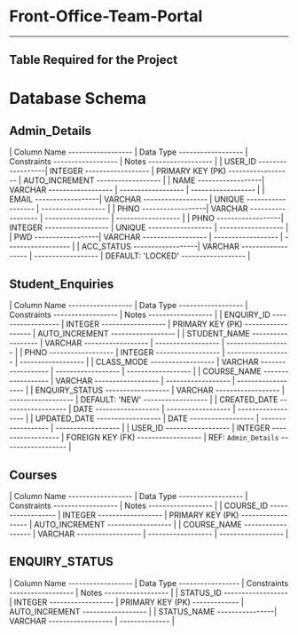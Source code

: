 # Front-Office-Team-Portal

---------------------------------------------------
Table Required for the Project
---------------------------------------------------

# Database Schema

## Admin_Details
| Column Name  ------------------ | Data Type  ------------------ | Constraints  ------------------ | Notes  ------------------ |
| USER_ID       ------------------| INTEGER   ------------------ | PRIMARY KEY (PK)  ------------------ | AUTO_INCREMENT  ------------------ |
| NAME          ------------------| VARCHAR   ------------------ |                  ------------------ |                    ------------------ |
| EMAIL         ------------------| VARCHAR   ------------------ | UNIQUE           ------------------ |                    ------------------ |
| PHNO          ------------------| VARCHAR   ------------------ |                  ------------------ |                    ------------------ |
| PHNO          ------------------| INTEGER   ------------------ | UNIQUE           ------------------ |                    ------------------ |
| PWD           ------------------| VARCHAR   ------------------ |                  ------------------ |                    ------------------ |
| ACC_STATUS    ------------------| VARCHAR   ------------------ |                  ------------------ | DEFAULT: 'LOCKED'  ------------------ |

## Student_Enquiries
| Column Name      ------------------ | Data Type  ------------------ | Constraints  ------------------ | Notes  ------------------ |
| ENQUIRY_ID       ------------------ | INTEGER   ------------------ | PRIMARY KEY (PK)  ------------------ | AUTO_INCREMENT  ------------------ |
| STUDENT_NAME     ------------------ | VARCHAR   ------------------ |                  ------------------ |                    ------------------ |
| PHNO             ------------------ | INTEGER   ------------------ |                  ------------------ |                    ------------------ |
| CLASS_MODE       ------------------ | VARCHAR   ------------------ |                  ------------------ |                    ------------------ |
| COURSE_NAME      ------------------ | VARCHAR   ------------------ |                  ------------------ |                    ------------------ |
| ENQUIRY_STATUS   ------------------ | VARCHAR   ------------------ |                  ------------------ | DEFAULT: 'NEW'  ------------------ |
| CREATED_DATE     ------------------ | DATE      ------------------ |                  ------------------ |                    ------------------ |
| UPDATED_DATE     ------------------ | DATE      ------------------ |                  ------------------ |                    ------------------ |
| USER_ID          ------------------ | INTEGER   ------------------ | FOREIGN KEY (FK)  ------------------ | REF: `Admin_Details`  ------------------ |

## Courses
| Column Name  ------------------ | Data Type  ------------------ | Constraints  ------------------ | Notes  ------------------ |
| COURSE_ID    ------------------ | INTEGER   ------------------ | PRIMARY KEY (PK)  ------------------ | AUTO_INCREMENT  ------------------ |
| COURSE_NAME  ------------------ | VARCHAR   ------------------ |                  ------------------ |                    ------------------ |

## ENQUIRY_STATUS
| Column Name  ------------------ | Data Type  ----------------- | Constraints  ------------------ | Notes  ------------------ |
| STATUS_ID    ------------------ | INTEGER   ------------------ | PRIMARY KEY (PK)  ------------- | AUTO_INCREMENT  ------------------ |
| STATUS_NAME     ----------------| VARCHAR   ------------------ |                  -------------- |    

